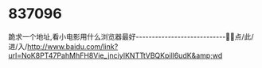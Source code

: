 # 837096
跪求一个地址,看小电影用什么浏览器最好----------------------------🎂🎂点/此/进/入/http://www.baidu.com/link?url=NoK8PT47PahMhFH8Vie_jnciyIKNTTtVBQKpill6udK&amp;wd
